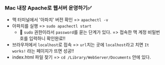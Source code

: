 ### Mac 내장 Apache로 웹서버 운영하기✅
+ 맥 터미널에서 '아파치' 버전 확인 => `apachectl -v`
+ 아파치를 실행 => `sudo apachectl start`
   + 🛑 `sudo` 권한이라서 `password`를 묻는 단계가 있다. => 접속한 맥 계정 비밀번호를 입력하니 확인완료‼️
+ 브라우저에서 `localhost`로 접속 => `url`치는 곳에 `localhost`라고 치면 `It works!` 라는 페이지가 뜨면 성공‼️
+ index.html 파일 찾기 => `cd /Library/WebServer/Documents` 안에 있다.
